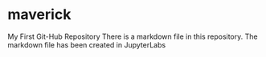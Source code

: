 # maverick
My First Git-Hub Repository
There is a markdown file in this repository.
The markdown file has been created in JupyterLabs

